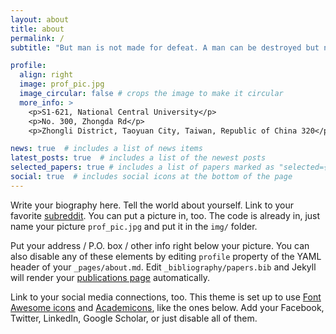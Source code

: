 ```yaml
---
layout: about
title: about
permalink: /
subtitle: "But man is not made for defeat. A man can be destroyed but not defeated."  Ernest Hemingway

profile:
  align: right
  image: prof_pic.jpg
  image_circular: false # crops the image to make it circular
  more_info: >
    <p>S1-621, National Central University</p>
    <p>No. 300, Zhongda Rd</p>
    <p>Zhongli District, Taoyuan City, Taiwan, Republic of China 320</p>

news: true  # includes a list of news items
latest_posts: true  # includes a list of the newest posts
selected_papers: true # includes a list of papers marked as "selected={true}"
social: true  # includes social icons at the bottom of the page
---
```


Write your biography here. Tell the world about yourself. Link to your favorite [subreddit](http://reddit.com). You can put a picture in, too. The code is already in, just name your picture `prof_pic.jpg` and put it in the `img/` folder.

Put your address / P.O. box / other info right below your picture. You can also disable any of these elements by editing `profile` property of the YAML header of your `_pages/about.md`. Edit `_bibliography/papers.bib` and Jekyll will render your [publications page](/al-folio/publications/) automatically.

Link to your social media connections, too. This theme is set up to use [Font Awesome icons](https://fontawesome.com/) and [Academicons](https://jpswalsh.github.io/academicons/), like the ones below. Add your Facebook, Twitter, LinkedIn, Google Scholar, or just disable all of them.
